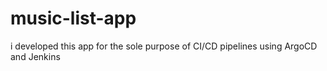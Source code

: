 # music-list-app
i developed this app for the sole purpose of CI/CD pipelines using ArgoCD and Jenkins
